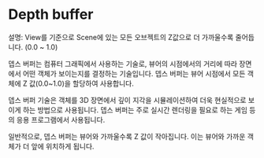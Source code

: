 # Depth buffer

설명: View를 기준으로 Scene에 있는 모든 오브젝트의 Z값으로 더 가까울수록 줄어듭니다. (0.0 ~ 1.0)

뎁스 버퍼는 컴퓨터 그래픽에서 사용하는 기술로, 뷰어의 시점에서의 거리에 따라 장면에서 어떤 객체가 보이는지를 결정하는 기술입니다. 뎁스 버퍼는 뷰어 시점에서 모든 객체에 Z 값(0.0~1.0)을 할당하여 사용합니다.

뎁스 버퍼 기술은 객체를 3D 장면에서 깊이 지각을 시뮬레이션하여 더욱 현실적으로 보이게 하는 방법으로 사용됩니다. 뎁스 버퍼는 주로 실시간 렌더링을 필요로 하는 게임 등의 응용 프로그램에서 사용됩니다.

일반적으로, 뎁스 버퍼는 뷰어와 가까울수록 Z 값이 작아집니다. 이는 뷰어와 가까운 객체가 더 앞에 위치하게 됩니다.